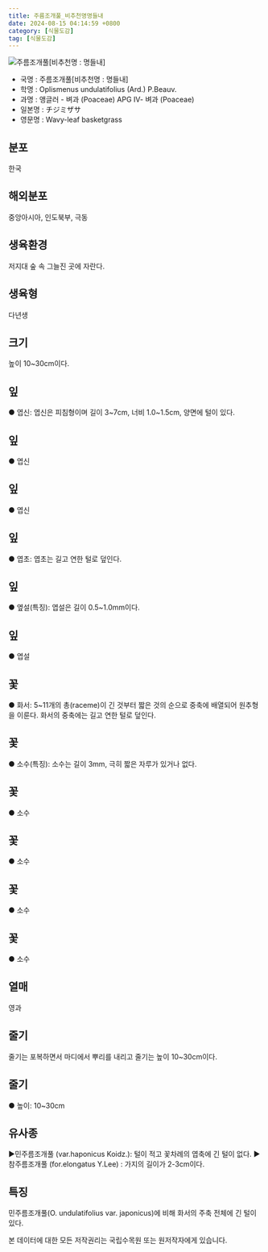 ```yaml
---
title: 주름조개풀_비추천명명들내
date: 2024-08-15 04:14:59 +0800
category: [식물도감]
tag: [식물도감]
---
```




![주름조개풀[비추천명 : 명들내]](/fileUpload/plants/basic/Gramineae/Oplismenus/14598/1_th2.JPG)
- 국명 : 주름조개풀[비추천명 : 명들내]
- 학명 : Oplismenus undulatifolius (Ard.) P.Beauv.
- 과명 : 앵글러 - 벼과 (Poaceae) APG Ⅳ- 벼과 (Poaceae)
- 일본명 : チジミザサ
- 영문명 : Wavy-leaf basketgrass


## 분포
한국
## 해외분포
중앙아시아, 인도북부, 극동
## 생육환경
저지대 숲 속 그늘진 곳에 자란다.
## 생육형
다년생
## 크기
높이 10~30cm이다.
## 잎
● 엽신: 엽신은 피침형이며 길이 3~7cm, 너비 1.0~1.5cm, 양면에 털이 있다.
## 잎
● 엽신
## 잎
● 엽신
## 잎
● 엽초: 엽초는 길고 연한 털로 덮인다.
## 잎
● 옆설(특징): 엽설은 길이 0.5~1.0mm이다.
## 잎
● 엽설
## 꽃
● 화서: 5~11개의 총(raceme)이 긴 것부터 짧은 것의 순으로 중축에 배열되어 원추형을 이룬다. 화서의 중축에는 길고 연한 털로 덮인다.
## 꽃
● 소수(특징): 소수는 길이 3mm, 극히 짧은 자루가 있거나 없다.
## 꽃
● 소수
## 꽃
● 소수
## 꽃
● 소수
## 꽃
● 소수
## 열매
영과
## 줄기
줄기는 포복하면서 마디에서 뿌리를 내리고 줄기는 높이 10~30cm이다.
## 줄기
● 높이: 10~30cm
## 유사종
▶민주름조개풀 (var.haponicus Koidz.): 털이 적고 꽃차례의 엽축에 긴 털이 없다. ▶참주름조개풀 (for.elongatus Y.Lee) : 가지의 길이가 2-3cm이다.
## 특징
민주름조개풀(O. undulatifolius var. japonicus)에 비해 화서의 주축 전체에 긴 털이 있다.






본 데이터에 대한 모든 저작권리는 국립수목원 또는 원저작자에게 있습니다.
